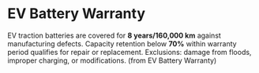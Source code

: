 # EV Battery Warranty
EV traction batteries are covered for **8 years/160,000 km** against manufacturing defects.
Capacity retention below **70%** within warranty period qualifies for repair or replacement.
Exclusions: damage from floods, improper charging, or modifications. (from EV Battery Warranty)

